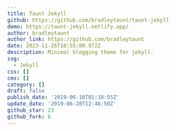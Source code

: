 ```yaml
---
title: Taunt Jekyll
github: https://github.com/bradleytaunt/taunt-jekyll
demo: https://taunt-jekyll.netlify.app/
author: bradleytaunt
author_link: https://github.com/bradleytaunt
date: 2023-11-26T10:55:00.972Z
description: Minimal blogging theme for jekyll.
ssg:
  - Jekyll
css: []
cms: []
category: []
draft: false
publish_date: '2019-06-10T01:18:55Z'
update_date: '2019-06-28T12:46:50Z'
github_star: 23
github_fork: 6
---
```

